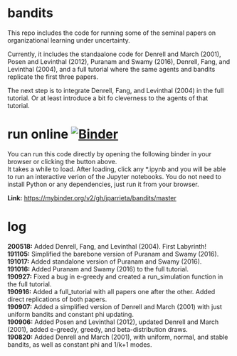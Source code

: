 # bandits
This repo includes the code for running some of the seminal papers on organizational learning under uncertainty.    

Currently, it includes the standaalone code for Denrell and March (2001), Posen and Levinthal (2012), Puranam and Swamy (2016), Denrell, Fang, and Levinthal (2004), and a full tutorial where the same agents and bandits replicate the first three papers.

The next step is to integrate Denrell, Fang, and Levinthal (2004) in the full tutorial. Or at least introduce a bit fo cleverness to the agents of that tutorial.  

# run online [![Binder](https://mybinder.org/badge_logo.svg)](https://mybinder.org/v2/gh/jparrieta/bandits/master)  
You can run this code directly by opening the following binder in your browser or clicking the button above.  
It takes a while to load. After loading, click any \*.ipynb  and you will be able to run an interactive verion of the Jupyter notebooks.   You do not need to install Python or any dependencies, just run it from your browser.  

**Link:** https://mybinder.org/v2/gh/jparrieta/bandits/master  

# log    

**200518:** Added Denrell, Fang, and Levinthal (2004). First Labyrinth!  
**191105:** Simplified the barebone version of Puranam and Swamy (2016).  
**191017:** Added standalone version of Puranam and Swamy (2016).  
**191016:** Added Puranam and Swamy (2016) to the full tutorial.  
**190927:** Fixed a bug in e-greedy and created a run_simulation function in the full tutorial.   
**190916:** Added a full_tutorial with all papers one after the other. Added direct replications of both papers.  
**190907:** Added a simplified version of Denrell and March (2001) with just uniform bandits and constant phi updating.    
**190906:** Added Posen and Levinthal (2012), updated Denrell and March (2001), added e-greedy, greedy, and beta-distribution draws.    
**190820:** Added Denrell and March (2001), with uniform, normal, and stable bandits, as well as constant phi and 1/k+1 modes.   
